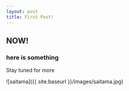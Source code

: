 ```yaml
---
layout: post
title: First Post!
---
```

## NOW!
### here is something

Stay tuned for more

![saitama]({{ site.baseurl }}/images/saitama.jpg)
